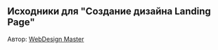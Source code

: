 <h2>Исходники для "Создание дизайна Landing Page"</h2>

<p>Автор: <a target="_blank" href="http://webdesign-master.ru">WebDesign Master</a></p>
